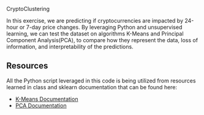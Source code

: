  CryptoClustering

In this exercise, we are predicting if cryptocurrencies are impacted by 24-hour or 7-day price changes. By leveraging Python and unsupervised learning, we can test the dataset on algorithms K-Means and Principal Component Analysis(PCA), to compare how they represent the data, loss of information, and interpretability of the predictions.

## Resources

All the Python script leveraged in this code is being utilized from resources learned in class and sklearn documentation that can be found here:

- [K-Means Documentation](https://scikit-learn.org/stable/modules/generated/sklearn.cluster.KMeans.html)
- [PCA Documentation](https://scikit-learn.org/stable/modules/generated/sklearn.decomposition.PCA.html)

